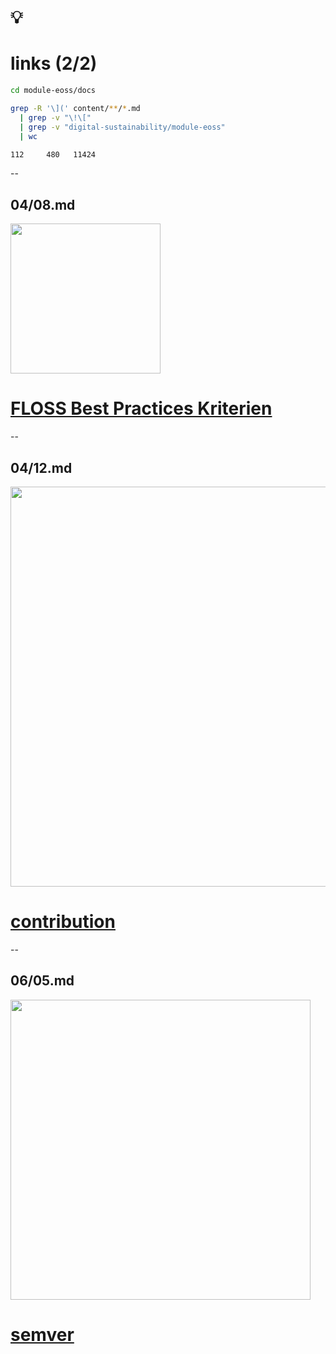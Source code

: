 # 💡
# links (2/2)

```sh [3-5]
cd module-eoss/docs

grep -R '\](' content/**/*.md
  | grep -v "\!\[" 
  | grep -v "digital-sustainability/module-eoss"
  | wc

112     480   11424
```
--
## 04/08.md

<img src="https://www.bestpractices.dev/assets/openssf_bestpracticesbadge-bcc69832741d2cb3979607a9d713f9e8f83987653caa7b982d75ad1362cd575b.svg" width="240px">

# [FLOSS Best Practices Kriterien](https://bestpractices.coreinfrastructure.org/de/criteria)
--
## 04/12.md

<img src="https://opensource.guide/assets/images/illos/beginners.svg" width="640px">

# [contribution](https://opensource.guide)
--
## 06/05.md

<img src="https://devopedia.org/images/article/279/7179.1593248779.png" width="480px">

# [semver](https://semver.org)